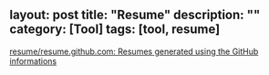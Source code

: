 layout: post
title: "Resume"
description: ""
category: [Tool]
tags: [tool, resume]
---

[resume/resume.github.com: Resumes generated using the GitHub informations](https://github.com/resume/resume.github.com)
